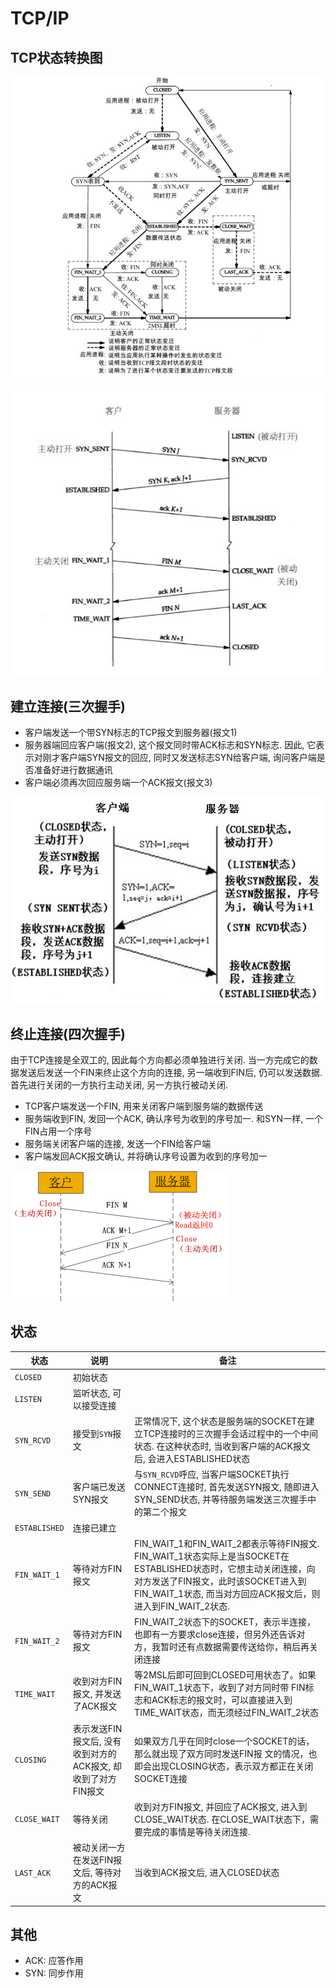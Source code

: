 # TCP/IP

## TCP状态转换图

![](img/tcp-ip-02.jpg)

![](img/tcp-ip-04.png)

## 建立连接(三次握手)

- 客户端发送一个带SYN标志的TCP报文到服务器(报文1)
- 服务器端回应客户端(报文2), 这个报文同时带ACK标志和SYN标志. 因此, 它表示对刚才客户端SYN报文的回应, 同时又发送标志SYN给客户端, 询问客户端是否准备好进行数据通讯
- 客户端必须再次回应服务端一个ACK报文(报文3)

![](img/tcp-ip-03.jpg)

## 终止连接(四次握手)

由于TCP连接是全双工的, 因此每个方向都必须单独进行关闭. 当一方完成它的数据发送后发送一个FIN来终止这个方向的连接, 另一端收到FIN后, 仍可以发送数据. 首先进行关闭的一方执行主动关闭, 另一方执行被动关闭.

- TCP客户端发送一个FIN, 用来关闭客户端到服务端的数据传送
- 服务端收到FIN, 发回一个ACK, 确认序号为收到的序号加一. 和SYN一样, 一个FIN占用一个序号
- 服务端关闭客户端的连接, 发送一个FIN给客户端
- 客户端发回ACK报文确认, 并将确认序号设置为收到的序号加一

![](img/tcp-ip-05.png)

## 状态

| 状态            | 说明                                    | 备注                                       |
| ------------- | ------------------------------------- | ---------------------------------------- |
| `CLOSED`      | 初始状态                                  |                                          |
| `LISTEN`      | 监听状态, 可以接受连接                          |                                          |
| `SYN_RCVD`    | 接受到`SYN`报文                            | 正常情况下, 这个状态是服务端的SOCKET在建立TCP连接时的三次握手会话过程中的一个中间状态. 在这种状态时, 当收到客户端的ACK报文后, 会进入ESTABLISHED状态 |
| `SYN_SEND`    | 客户端已发送SYN报文                           | 与`SYN_RCVD`呼应, 当客户端SOCKET执行CONNECT连接时, 首先发送SYN报文, 随即进入SYN_SEND状态, 并等待服务端发送三次握手中的第二个报文 |
| `ESTABLISHED` | 连接已建立                                 |                                          |
| `FIN_WAIT_1`  | 等待对方FIN报文                             | FIN\_WAIT\_1和FIN\_WAIT\_2都表示等待FIN报文. FIN\_WAIT\_1状态实际上是当SOCKET在ESTABLISHED状态时，它想主动关闭连接，向对方发送了FIN报文，此时该SOCKET进入到FIN\_WAIT\_1状态, 而当对方回应ACK报文后，则进入到FIN_WAIT_2状态. |
| `FIN_WAIT_2`  | 等待对方FIN报文                             | FIN_WAIT_2状态下的SOCKET，表示半连接，也即有一方要求close连接，但另外还告诉对方，我暂时还有点数据需要传送给你，稍后再关闭连接 |
| `TIME_WAIT`   | 收到对方FIN报文, 并发送了ACK报文                  | 等2MSL后即可回到CLOSED可用状态了。如果FIN\_WAIT\_1状态下，收到了对方同时带 FIN标志和ACK标志的报文时，可以直接进入到TIME\_WAIT状态，而无须经过FIN\_WAIT\_2状态 |
| `CLOSING`     | 表示发送FIN报文后, 没有收到对方的ACK报文, 却收到了对方FIN报文 | 如果双方几乎在同时close一个SOCKET的话，那么就出现了双方同时发送FIN报 文的情况，也即会出现CLOSING状态，表示双方都正在关闭SOCKET连接 |
| `CLOSE_WAIT`  | 等待关闭                                  | 收到对方FIN报文, 并回应了ACK报文, 进入到CLOSE_WAIT状态.  在CLOSE_WAIT状态下，需要完成的事情是等待关闭连接. |
| `LAST_ACK`    | 被动关闭一方在发送FIN报文后, 等待对方的ACK报文           | 当收到ACK报文后, 进入CLOSED状态                    |

## 其他

- ACK: 应答作用
- SYN: 同步作用
